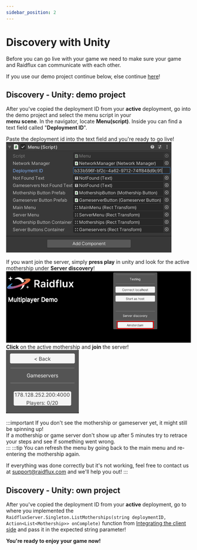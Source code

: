 ```yaml
---
sidebar_position: 2
---
```


# Discovery with Unity
Before you can go live with your game we need to make sure your game and Raidflux can communicate with each other.  

If you use our demo project continue below, else continue [here](./with-unity#discovery---unity-own-project)!


## Discovery - Unity: demo project
After you've copied the deployment ID from your **active** deployment, go into the demo project and select the menu script in your   
**menu scene**. In the navigator, locate **Menu(script)**. Inside you can find a text field called "**Deployment ID**".  

Paste the deployment id into the text field and you're ready to go live!  
![paste-id](./assets/paste-id.png)

If you want join the server, simply **press play** in unity and look for the active mothership under **Server discovery**!  
![active-region](./assets/active-mothership.png)  
**Click** on the active mothership and **join** the server!  
![server-found](./assets/server-found.png)

:::important
If you don't see the mothership or gameserver yet, it might still be spinning up!  
If a mothership or game server don't show up after 5 minutes try to retrace your steps and see if something went wrong.   
:::
:::tip
You can refresh the menu by going back to the main menu and re-entering the mothership again.  

If everything was done correctly but it's not working, feel free to contact us at support@raidflux.com and we'll help you out!
:::


## Discovery - Unity: own project
After you've copied the deployment ID from your **active** deployment, go to where you implemented the `RaidfluxServer.Singleton.ListMotherships(string deploymentID, Action<List<Mothership>> onComplete)` function from [Integrating the client side](../unity-plugin/integrate/client-side) and pass it in the expected string parameter!

**You're ready to enjoy your game now!**